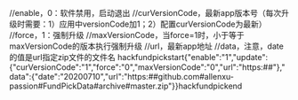//enable，0：软件禁用，启动退出
//curVersionCode，最新app版本号（每次升级时需要：1）应用中versionCode加1；2）配置curVersionCode为最新）
//force，1：强制升级
//maxVersionCode，当force=1时，小于等于maxVersionCode的版本执行强制升级
//url，最新app地址
//data，注意，date的值是url指定zip文件的文件名
hackfundpickstart{"enable":"1","update":{"curVersionCode":"1","force":"0","maxVersionCode":"0","url":"https:##"},"data":{"date":"20200710","url":"https:##github.com#allenxu-passion#FundPickData#archive#master.zip"}}hackfundpickend
